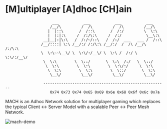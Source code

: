 # [M]ultiplayer [A]dhoc [CH]ain

```
                     ___           ___           ___           ___     
                    /__/\         /  /\         /  /\         /__/\    
                   |  |::\       /  /::\       /  /:/         \  \:\   
                   |  |:|:\     /  /:/\:\     /  /:/           \__\:\  
                 __|__|:|\:\   /  /:/~/::\   /  /:/  ___   ___ /  /::\ 
                /__/::::| \:\ /__/:/ /:/\:\ /__/:/  /  /\ /__/\  /:/\:\
                \  \:\~~\__\/ \  \:\/:/__\/ \  \:\ /  /:/ \  \:\/:/__\/
                 \  \:\        \  \::/       \  \:\  /:/   \  \::/     
                  \  \:\        \  \:\        \  \:\/:/     \  \:\     
                   \  \:\        \  \:\        \  \::/       \  \:\    
                    \__\/         \__\/         \__\/         \__\/    

                 -------------------------------------------------------
                    0x74 0x73 0x74 0x65 0x69 0x6e 0x68 0x6f 0x6c 0x7a
```
MACH is an Adhoc Network solution for multiplayer gaming which replaces the typical
Client <-> Server Model with a scalable Peer <-> Peer Mesh Network.

![mach-demo](https://github.com/tsteinholz/MACH/raw/master/img/MACH-demo.png)
